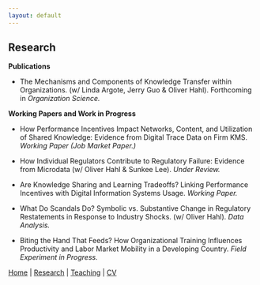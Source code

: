 ```yaml
---
layout: default
---
```


## Research

**Publications**
* The Mechanisms and Components of Knowledge Transfer within Organizations. (w/ Linda Argote, Jerry Guo & Oliver Hahl). Forthcoming in _Organization Science._

**Working Papers and Work in Progress**
* How Performance Incentives Impact Networks, Content, and Utilization of Shared Knowledge: Evidence from Digital Trace Data on Firm KMS. _Working Paper (Job Market Paper.)_

* How Individual Regulators Contribute to Regulatory Failure: Evidence from Microdata (w/ Oliver Hahl & Sunkee Lee). _Under Review._

* Are Knowledge Sharing and Learning Tradeoffs? Linking Performance Incentives with Digital Information Systems Usage. _Working Paper._
 
* What Do Scandals Do? Symbolic vs. Substantive Change in Regulatory Restatements in Response to Industry Shocks. (w/ Oliver Hahl). _Data Analysis._

* Biting the Hand That Feeds? How Organizational Training Influences Productivity and Labor Market Mobility in a Developing Country. _Field Experiment in Progress._

[Home](./index.html) | [Research](./research.html) | [Teaching](./teaching.html) | [CV](./CV.html)  
